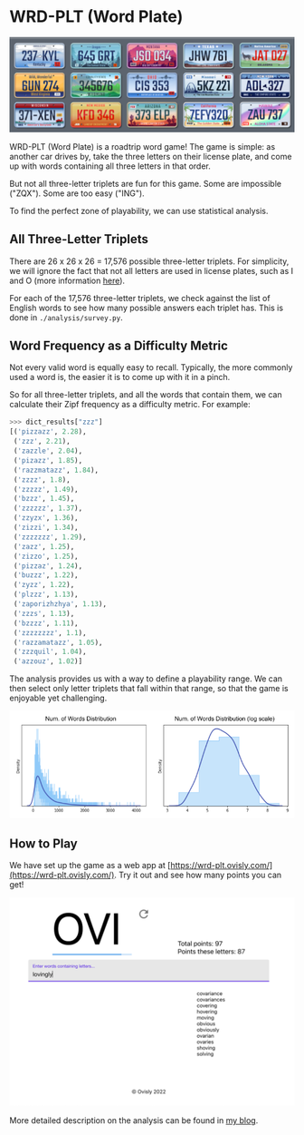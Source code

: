 # WRD-PLT (Word Plate)

![plates](./images/plates.png)

WRD-PLT (Word Plate) is a roadtrip word game! The game is simple: as another
car drives by, take the three letters on their license plate, and come up with
words containing all three letters in that order.

But not all three-letter triplets are fun for this game. Some are impossible
("ZQX"). Some are too easy ("ING").

To find the perfect zone of playability, we can use statistical analysis.

## All Three-Letter Triplets

There are 26 x 26 x 26 = 17,576 possible three-letter triplets. For simplicity,
we will ignore the fact that not all letters are used in license plates, such as
I and O (more information [here](https://en.wikipedia.org/wiki/United_States_license_plate_designs_and_serial_formats)).

For each of the 17,576 three-letter triplets, we check against the list of
English words to see how many possible answers each triplet has. This is done in
`./analysis/survey.py`.

## Word Frequency as a Difficulty Metric

Not every valid word is equally easy to recall. Typically, the more commonly
used a word is, the easier it is to come up with it in a pinch.

So for all three-letter triplets, and all the words that contain them, we can
calculate their Zipf frequency as a difficulty metric. For example:

```python
>>> dict_results["zzz"]
[('pizzazz', 2.28),
 ('zzz', 2.21),
 ('zazzle', 2.04),
 ('pizazz', 1.85),
 ('razzmatazz', 1.84),
 ('zzzz', 1.8),
 ('zzzzz', 1.49),
 ('bzzz', 1.45),
 ('zzzzzz', 1.37),
 ('zzyzx', 1.36),
 ('zizzi', 1.34),
 ('zzzzzzz', 1.29),
 ('zazz', 1.25),
 ('zizzo', 1.25),
 ('pizzaz', 1.24),
 ('buzzz', 1.22),
 ('zyzz', 1.22),
 ('plzzz', 1.13),
 ('zaporizhzhya', 1.13),
 ('zzzs', 1.13),
 ('bzzzz', 1.11),
 ('zzzzzzzz', 1.1),
 ('razzamatazz', 1.05),
 ('zzzquil', 1.04),
 ('azzouz', 1.02)]
```

The analysis provides us with a way to define a playability range. We can then
select only letter triplets that fall within that range, so that the game is
enjoyable yet challenging.

![distribution](./images/distribution.png)

## How to Play

We have set up the game as a web app at [https://wrd-plt.ovisly.com/](https://wrd-plt.ovisly.com/).
Try it out and see how many points you can get!

![web app](./images/wrd-plt.png)

More detailed description on the analysis can be found in [my blog](https://blog.ovisly.com/wrd-plt).
